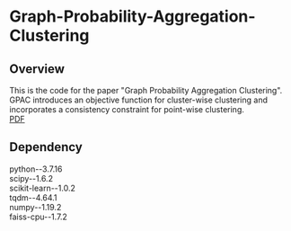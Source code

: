 # Graph-Probability-Aggregation-Clustering
## Overview
This is the code for the paper "Graph Probability Aggregation Clustering". \
GPAC introduces an objective function for cluster-wise clustering and incorporates a consistency constraint for point-wise clustering.\
[PDF](fig_1.png)

## Dependency
python--3.7.16\
scipy--1.6.2\
scikit-learn--1.0.2\
tqdm--4.64.1\
numpy--1.19.2\
faiss-cpu--1.7.2
